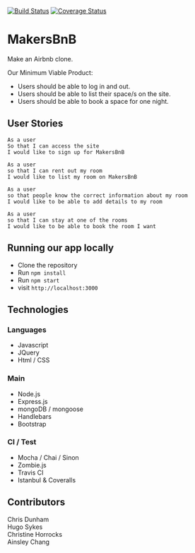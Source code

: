 [![Build Status](https://travis-ci.org/cdunham1989/makers-bnb.svg?branch=master)](https://travis-ci.org/cdunham1989/makers-bnb)
[![Coverage Status](https://coveralls.io/repos/github/cdunham1989/makers-bnb/badge.svg)](https://coveralls.io/github/cdunham1989/makers-bnb)

# MakersBnB

Make an Airbnb clone.

Our Minimum Viable Product:

- Users should be able to log in and out.
- Users should be able to list their space/s on the site.
- Users should be able to book a space for one night.

## User Stories

```
As a user
So that I can access the site
I would like to sign up for MakersBnB

As a user
so that I can rent out my room
I would like to list my room on MakersBnB

As a user
so that people know the correct information about my room
I would like to be able to add details to my room

As a user
so that I can stay at one of the rooms
I would like to be able to book the room I want
```

## Running our app locally

- Clone the repository
- Run `npm install`
- Run `npm start`
- visit `http://localhost:3000`

Technologies
-----

### Languages

- Javascript
- JQuery
- Html / CSS

### Main

- Node.js
- Express.js
- mongoDB / mongoose
- Handlebars
- Bootstrap

### CI / Test

- Mocha / Chai / Sinon
- Zombie.js
- Travis CI
- Istanbul & Coveralls

Contributors
-----

Chris Dunham   
Hugo Sykes   
Christine Horrocks   
Ainsley Chang   
